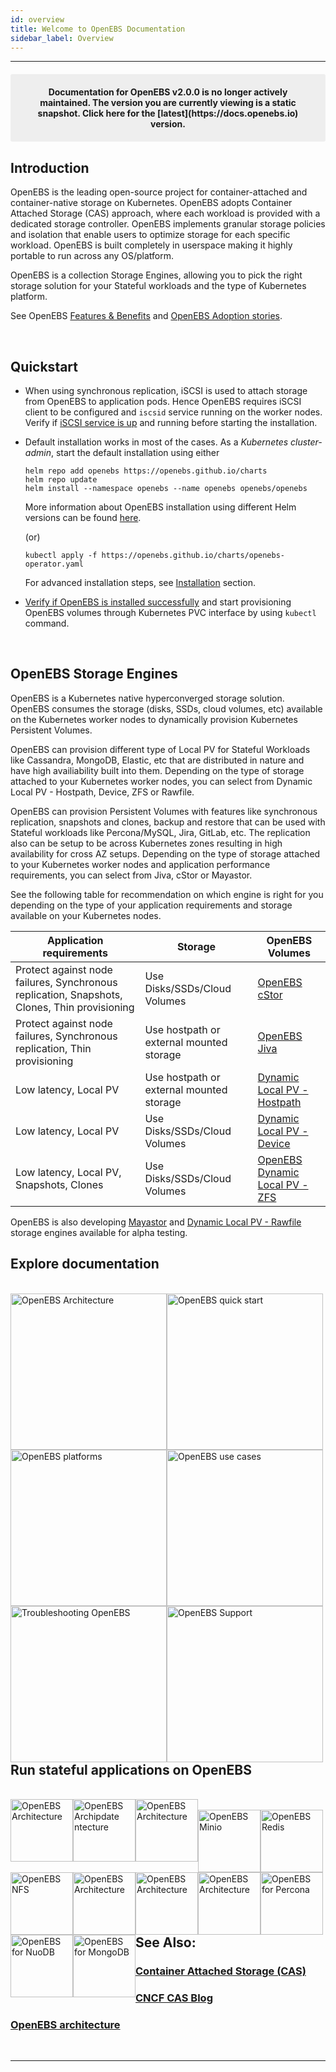 ```yaml
---
id: overview
title: Welcome to OpenEBS Documentation
sidebar_label: Overview
---
```

------

<center><p style="padding: 20px; margin: 20px 0; border-radius: 3px; background-color: #eeeeee;"><strong>
Documentation for OpenEBS v2.0.0 is no longer actively maintained. The version you are currently viewing is a static 
snapshot. Click here for the [latest](https://docs.openebs.io) version.
</strong></p></center>

## Introduction ##

OpenEBS is the leading open-source project for container-attached and
container-native storage on Kubernetes. OpenEBS adopts
Container Attached Storage (CAS) approach, where each workload is
provided with a dedicated storage controller.
OpenEBS implements granular storage policies and isolation that enable users
to optimize storage for each specific workload. OpenEBS is built 
completely in userspace making it highly portable to run across any OS/platform.

OpenEBS is a collection Storage Engines, allowing you to pick the right 
storage solution for your Stateful workloads and the type of Kubernetes platform. 

See OpenEBS  <a href="/v200/docs/next/features.html">Features & Benefits</a>
and <a href="https://github.com/openebs/openebs/blob/master/ADOPTERS.md" target="_blank">OpenEBS Adoption stories</a>.


<br>

## Quickstart

- When using synchronous replication, iSCSI is used to attach storage from OpenEBS to 
  application pods. Hence OpenEBS requires iSCSI client to be configured and `iscsid` service
  running on the worker nodes.
  Verify if [iSCSI service is up](/v200/docs/next/prerequisites.html) and
  running before starting the installation.

- Default installation works in most of the cases. As a *Kubernetes cluster-admin*, start the default installation using either

  ```
  helm repo add openebs https://openebs.github.io/charts
  helm repo update
  helm install --namespace openebs --name openebs openebs/openebs
  ```
  More information about OpenEBS installation using different Helm versions can be found [here](/v200/docs/next/installation.html#installation-through-helm).

  (or)

  ```
  kubectl apply -f https://openebs.github.io/charts/openebs-operator.yaml
  ```
  
  For advanced installation steps, see [Installation](/v200/docs/next/installation.html) section.

- [Verify if OpenEBS is installed successfully](/v200/docs/next/installation.html#verifying-openebs-installation)
  and start provisioning OpenEBS volumes through Kubernetes PVC
  interface by using `kubectl` command. 

<br>

## OpenEBS Storage Engines

OpenEBS is a Kubernetes native hyperconverged storage solution. 
OpenEBS consumes the storage (disks, SSDs, cloud volumes, etc) available 
on the Kubernetes worker nodes to dynamically provision Kubernetes 
Persistent Volumes. 

OpenEBS can provision different type of Local PV for Stateful Workloads 
like Cassandra, MongoDB, Elastic, etc that are distributed in nature and 
have high availiability built into them. 
Depending on the type of storage attached to your Kubernetes worker nodes, 
you can select from Dynamic Local PV - Hostpath, Device, ZFS or Rawfile.

OpenEBS can provision Persistent Volumes with features like synchronous replication, 
snapshots and clones, backup and restore that can be used with Stateful workloads
like Percona/MySQL, Jira, GitLab, etc. The replication also can be setup to be 
across Kubernetes zones resulting in high availability for cross AZ setups. 
Depending on the type of storage attached to your Kubernetes worker nodes and 
application performance requirements, you can select from Jiva, cStor or Mayastor. 

See the following table for recommendation on which engine is right for 
you depending on the type of your application requirements and 
storage available on your Kubernetes nodes. 

| Application requirements   | Storage | OpenEBS Volumes
|--- |--- |--- 
| Protect against node failures, Synchronous replication, Snapshots, Clones, Thin provisioning | Use Disks/SSDs/Cloud Volumes | <a href="https://github.com/openebs/cstor-operators" target="_blank">OpenEBS cStor</a>
| Protect against node failures, Synchronous replication, Thin provisioning | Use hostpath or external mounted storage | [OpenEBS Jiva](/v200/docs/next/jivaguide.html)
| Low latency, Local PV | Use hostpath or external mounted storage | [Dynamic Local PV - Hostpath](/v200/docs/next/uglocalpv-hostpath.html)
| Low latency, Local PV | Use Disks/SSDs/Cloud Volumes | [Dynamic Local PV - Device](/v200/docs/next/uglocalpv-device.html)
| Low latency, Local PV, Snapshots, Clones | Use Disks/SSDs/Cloud Volumes | <a href="https://github.com/openebs/zfs-localpv" target="_blank">OpenEBS Dynamic Local PV - ZFS </a>

OpenEBS is also developing <a href="https://github.com/openebs/Mayastor" target="_blank">Mayastor</a> and <a href="https://github.com/openebs/rawfile-localpv" target="_blank">Dynamic Local PV - Rawfile</a> storage engines available for alpha testing.


## Explore documentation

<br>

<div class="row">
  <div class="">
	<a href="/v200/docs/next/architecture.html">
		<img src="/v200/docs/assets/intro-arch.png" alt="OpenEBS Architecture" style="float:left;width:250px;">
	</a>
  </div>
  <div class="">
	<a href="/v200/docs/next/quickstart.html">
		<img src="/v200/docs/assets/intro-gs.png" alt="OpenEBS quick start" style="float:left;width:250px;">
	</a>
  </div>
  <div class="">
	<a href="/v200/docs/next/prerequisites.html">
		<img src="/v200/docs/assets/intro-platforms.png" alt="OpenEBS platforms" style="float:left;width:250px;">
	</a>
  </div>
</div>
<div class="row">
  <div class="">
	<a href="/v200/docs/next/usecases.html">
		<img src="/v200/docs/assets/intro-uc.png" alt="OpenEBS use cases" style="float:left;width:250px;">
	</a>
  </div>
  <div class="">
	<a href="/v200/docs/next/troubleshooting.html">
		<img src="/v200/docs/assets/intro-tsg.svg" alt="Troubleshooting OpenEBS" style="float:left;width:250px;">
	</a>
  </div>
  <div class="">
	<a href="/v200/docs/next/support.html">
		<img src="/v200/docs/assets/intro-support.png" alt="OpenEBS Support" style="float:left;width:250px;">
	</a>
  </div>
</div>
<br>

## Run stateful applications on OpenEBS

<br>
<div class="row stateful-applications_row">
    <div class="">
	<a href="/v200/docs/next/prometheus.html" target="_blank">
		<img src="/v200/docs/assets/a-prometheus.png" alt="OpenEBS Architecture" style="float:left;width:100px;">
	</a>
  </div>
<div class="">
	<a href="/v200/docs/next/gitlab.html" target="_blank">
		<img src="/v200/docs/assets/a-gitlab.png" alt="OpenEBS Archipdate ntecture" style="float:left;width:100px;">
	</a>
  </div>
  <div class="">
	<a href="/v200/docs/next/cassandra.html" target="_blank">
		<img src="/v200/docs/assets/a-cassandra.png" alt="OpenEBS Architecture" style="float:left;width:100px;">
	</a>
  </div>
</div>
<br>
<div class="row stateful-applications_row">
<div class="">
	<a href="/v200/docs/next/minio.html" target="_blank">
		<img src="/v200/docs/assets/a-minio.png" alt="OpenEBS Minio" style="float:left;width:100px;">
	</a>
  </div>
<div class="">
	<a href="/v200/docs/next/redis.html" target="_blank">
		<img src="/v200/docs/assets/a-redis.png" alt="OpenEBS Redis" style="float:left;width:100px;">
	</a>
  </div>  
  <div class="">
	<a href="/v200/docs/next/rwm.html" target="_blank">
		<img src="/v200/docs/assets/a-nfs.png" alt="OpenEBS NFS" style="float:left;width:100px;">
	</a>
  </div>
</div>
<br>
<div class="row stateful-applications_row">
<div class="">
	<a href="/v200/docs/next/elasticsearch.html" target="_blank">
		<img src="/v200/docs/assets/a-elastic.png" alt="OpenEBS Architecture" style="float:left;width:100px;">
	</a>
  </div>
<div class="">
	<a href="/v200/docs/next/mysql.html" target="_blank">
		<img src="/v200/docs/assets/a-mysql.png" alt="OpenEBS Architecture" style="float:left;width:100px;">
	</a>
  </div>  
  <div class="">
	<a href="/v200/docs/next/postgres.html" target="_blank">
		<img src="/v200/docs/assets/a-postgres.png" alt="OpenEBS Architecture" style="float:left;width:100px;">
	</a>
  </div>
</div>
<br>
<div class="row stateful-applications_row">
  <div class="">
	<a href="/v200/docs/next/percona.html" target="_blank">
		<img src="/v200/docs/assets/a-percona.png" alt="OpenEBS for Percona" style="float:left;width:100px;">
	</a>
  </div>
  <div class="">
	<a href="/v200/docs/next/nuodb.html" target="_blank">
		<img src="/v200/docs/assets/a-nuodb.png" alt="OpenEBS for NuoDB" style="float:left;width:100px;">
	</a>
  </div>
 <div class="">
	<a href="/v200/docs/next/mongo.html" target="_blank">
		<img src="/v200/docs/assets/svg/a-mongo.svg" alt="OpenEBS for MongoDB" style="float:left;width:100px;">
	</a>
  </div>
</div>
<br><br>

## See Also:

### [Container Attached Storage (CAS)](/v200/docs/next/cas.html)

### <a href="https://www.cncf.io/blog/2018/04/19/container-attached-storage-a-primer/" target="_blank">CNCF CAS Blog </a>

### [OpenEBS architecture](/v200/docs/next/architecture.html)

<br><hr><br>

